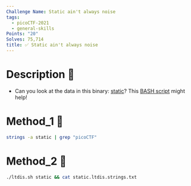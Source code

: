 ```yaml
---
Challenge Name: Static ain't always noise
tags:
  - picoCTF-2021
  - general-skills
Points: "20"
Solves: 75,714
title: ✅ Static ain't always noise
---
```

# Description 📄
- Can you look at the data in this binary: [static](https://mercury.picoctf.net/static/ff4e569d6b49b92d090796d4631a2577/static)? This [BASH script](https://mercury.picoctf.net/static/ff4e569d6b49b92d090796d4631a2577/ltdis.sh) might help!

# Method_1 🧪
```bash
strings -a static | grep "picoCTF"
```

# Method_2 🧪
```bash
./ltdis.sh static && cat static.ltdis.strings.txt
```